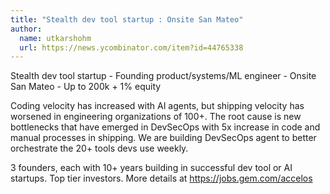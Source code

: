 ```yaml
---
title: "Stealth dev tool startup : Onsite San Mateo"
author:
  name: utkarshohm
  url: https://news.ycombinator.com/item?id=44765338
---
```

Stealth dev tool startup - Founding product&#x2F;systems&#x2F;ML engineer - Onsite San Mateo - Up to 200k + 1% equity

Coding velocity has increased with AI agents, but shipping velocity has worsened in engineering organizations of 100+. The root cause is new bottlenecks that have emerged in DevSecOps with 5x increase in code and manual processes in shipping. We are building DevSecOps agent to better orchestrate the 20+ tools devs use weekly.

3 founders, each with 10+ years building in successful dev tool or AI startups. Top tier investors. More details at <a href="https:&#x2F;&#x2F;jobs.gem.com&#x2F;accelos" rel="nofollow">https:&#x2F;&#x2F;jobs.gem.com&#x2F;accelos</a>
<JobApplication />
